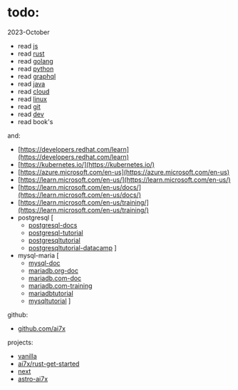 # todo:

2023-October

- read [js](./js/index.md)
- read [rust](rust.md)
- read [golang](https://go.dev/)
- read [python](https://www.python.org/)
- read [graphql](https://graphql.org/)
- read [java](java.md)
- read [cloud](cloud.md)
- read [linux](linux.md)
- read [git](git.md)
- read [dev](./dev-bible/index.md)
- read book's

and:

- [https://developers.redhat.com/learn](https://developers.redhat.com/learn)
- [https://kubernetes.io/](https://kubernetes.io/)
- [https://azure.microsoft.com/en-us](https://azure.microsoft.com/en-us)
- [https://learn.microsoft.com/en-us/](https://learn.microsoft.com/en-us/)
- [https://learn.microsoft.com/en-us/docs/](https://learn.microsoft.com/en-us/docs/)
- [https://learn.microsoft.com/en-us/training/](https://learn.microsoft.com/en-us/training/)
- postgresql [
    - [postgresql-docs](https://www.postgresql.org/docs/online-resources/)
    - [postgresql-tutorial](https://www.postgresql.org/docs/current/tutorial.html)
    - [postgresqltutorial](https://www.postgresqltutorial.com/)
    - [postgresqltutorial-datacamp](https://www.datacamp.com/tutorial/beginners-introduction-postgresql)
]
- mysql-maria [
    - [mysql-doc](https://dev.mysql.com/doc/mysql-getting-started/en/)
    - [mariadb.org-doc](https://mariadb.org/documentation/)
    - [mariadb.com-doc](https://mariadb.com/get-started-with-mariadb/)
    - [mariadb.com-training](https://mariadb.com/kb/en/training-tutorials/)
    - [mariadbtutorial](https://www.mariadbtutorial.com/)
    - [mysqltutorial](https://www.mysqltutorial.org/)
]

github:

- [github.com/ai7x](https://github.com/ai7x)

projects:

- [vanilla](./js/vanilla.md)
- [ai7x/rust-get-started](https://github.com/ai7x/rust-get-started)
- [next](https://github.com/ai7x/next)
- [astro-ai7x](https://github.com/ai7x/astro)